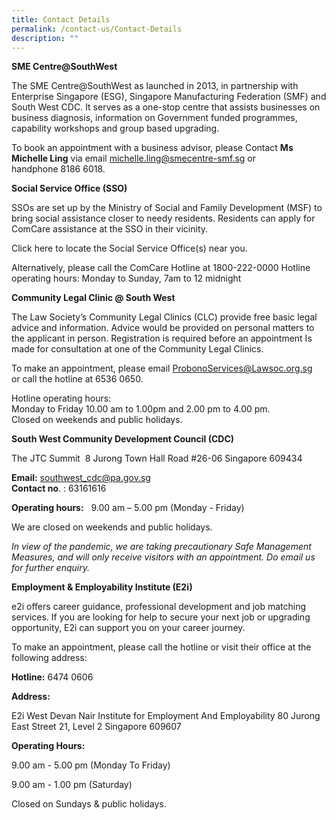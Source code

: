 ```yaml
---
title: Contact Details
permalink: /contact-us/Contact-Details
description: ""
---
```

**SME Centre@SouthWest**

The SME Centre@SouthWest as launched in 2013, in partnership with Enterprise Singapore (ESG), Singapore Manufacturing Federation (SMF) and South West CDC. It serves as a one-stop centre that assists businesses on business diagnosis, information on Government funded programmes, capability workshops and group based upgrading. 

To book an appointment with a business advisor, please Contact **Ms Michelle Ling** via email [michelle.ling@smecentre-smf.sg](mailto:michelle.ling@smecentre-smf.sg) or handphone 8186 6018.

**Social Service Office (SSO)**

SSOs are set up by the Ministry of Social and Family Development (MSF) to bring social assistance closer to needy residents. Residents can apply for ComCare assistance at the SSO in their vicinity.  

Click here to locate the Social Service Office(s) near you.
 
Alternatively, please call the ComCare Hotline at 1800-222-0000
Hotline operating hours:
Monday to Sunday, 7am to 12 midnight

**Community Legal Clinic @ South West**

The Law Society’s Community Legal Clinics (CLC) provide free basic legal advice and information. Advice would be provided on personal matters to the applicant in person. Registration is required before an appointment Is made for consultation at one of the Community Legal Clinics.

To make an appointment, please email ProbonoServices@Lawsoc.org.sg or call the hotline at 6536 0650.  
  
Hotline operating hours:  
Monday to Friday 10.00 am to 1.00pm and 2.00 pm to 4.00 pm.  
Closed on weekends and public holidays.

**South West Community Development Council (CDC)**

The JTC Summit 
8 Jurong Town Hall Road
#26-06 Singapore 609434

**Email:** southwest_cdc@pa.gov.sg  
**Contact no**. : 63161616

**Operating hours:**  
9.00 am – 5.00 pm (Monday - Friday)

We are closed on weekends and public holidays.                    

*In view of the pandemic, we are taking precautionary Safe Management Measures, and will only receive visitors with an appointment. Do email us for further enquiry.*

**Employment & Employability Institute (E2i)**

e2i offers career guidance, professional development and job matching services. If you are looking for help to secure your next job or upgrading opportunity, E2i can support you on your career journey.

To make an appointment, please call the hotline or visit their office at the following address:

**Hotline:** 6474 0606

**Address:**

E2i West
Devan Nair Institute for Employment And Employability
80 Jurong East Street 21, Level 2
Singapore 609607

**Operating Hours:**

9.00 am - 5.00 pm (Monday To Friday)

9.00 am - 1.00 pm (Saturday)   

Closed on Sundays & public holidays.